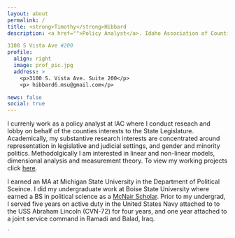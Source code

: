 ```yaml
---
layout: about
permalink: /
title: <strong>Timothy</strong>Hibbard
description: <a href="">Policy Analyst</a>. Idaho Association of Counties (IAC) </a>. State of Idaho

3100 S Vista Ave #200
profile:
  align: right
  image: prof_pic.jpg
  address: >
    <p>3100 S. Vista Ave. Suite 200</p>
    <p> hibbard6.msu@gmail.com</p>

news: false
social: true
---
```


I currenly work as a policy analyst at IAC where I conduct reseach and lobby on behalf of the counties interests to the State Legislature. Academically, my substantive research interests are concentrated around representation in legislative and judicial settings, and gender and minority politics. Methodolgically I am interested in linear and non-linear models, dimensional analysis and measurement theory. To view my working projects click [here](/projects/).

I earned an MA at Michigan State University in the Department of Political Sceince. I did my undergraduate work at Boise State University where earned a BS in political science as a [McNair Scholar](https://mcnairscholars.com/about/). Prior to my undergrad, I served five years on active duty in the United States Navy attached to to the USS Abraham Lincoln (CVN-72) for four years, and one year attached to a joint service command in Ramadi and Balad, Iraq.

<!---
For more information you can also visit my [page](http://polisci.msu.edu/people/timothy-hibbard/) on the Michigan State University Department of Poltical Science webpage.
--->`
